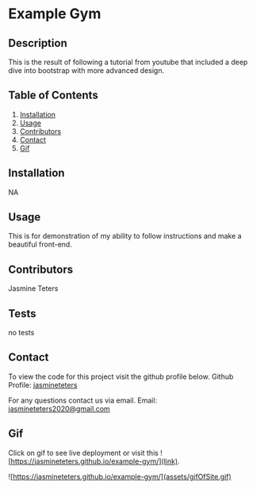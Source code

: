 # Example Gym

## Description

This is the result of following a tutorial from youtube that included a deep dive into bootstrap with more advanced design.

## Table of Contents

1. [Installation](##Installation)
2. [Usage](##Usage)
3. [Contributors](##Contributors)
4. [Contact](##Contact)
5. [Gif](#Gif)

## Installation

NA

## Usage

This is for demonstration of my ability to follow instructions and make a beautiful front-end.

## Contributors

Jasmine Teters

## Tests

no tests

## Contact

To view the code for this project visit the github profile below.
Github Profile: [jasmineteters](github.com/jasmineteters)

For any questions contact us via email.
Email: [jasmineteters2020@gmail.com](mailto:jasmineteters2020@gmail.com)

## Gif

Click on gif to see live deployment or visit this ![https://jasmineteters.github.io/example-gym/](link).

![https://jasmineteters.github.io/example-gym/](assets/gifOfSite.gif)

